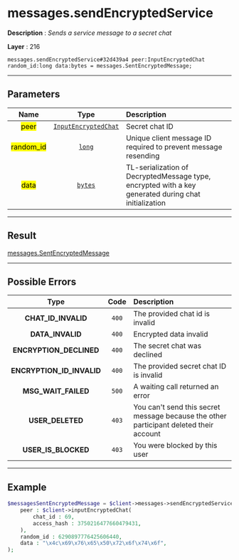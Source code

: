 # messages.sendEncryptedService

**Description** : *Sends a service message to a secret chat*

**Layer** : 216

```tl
messages.sendEncryptedService#32d439a4 peer:InputEncryptedChat random_id:long data:bytes = messages.SentEncryptedMessage;
```

---

## Parameters

| Name | Type | Description |
| :---: | :---: | :--- |
| <mark>peer</mark> | [`InputEncryptedChat`](type/InputEncryptedChat) | Secret chat ID |
| <mark>random_id</mark> | [`long`](type/long) | Unique client message ID required to prevent message resending |
| <mark>data</mark> | [`bytes`](type/bytes) | TL-serialization of  DecryptedMessage type, encrypted with a key generated during chat initialization |

---

## Result

[messages.SentEncryptedMessage](type/messages.SentEncryptedMessage)

---

## Possible Errors

| Type | Code | Description |
| :---: | :---: | :--- |
| **CHAT_ID_INVALID** | `400` | The provided chat id is invalid |
| **DATA_INVALID** | `400` | Encrypted data invalid |
| **ENCRYPTION_DECLINED** | `400` | The secret chat was declined |
| **ENCRYPTION_ID_INVALID** | `400` | The provided secret chat ID is invalid |
| **MSG_WAIT_FAILED** | `500` | A waiting call returned an error |
| **USER_DELETED** | `403` | You can't send this secret message because the other participant deleted their account |
| **USER_IS_BLOCKED** | `403` | You were blocked by this user |

---

## Example

```php
$messagesSentEncryptedMessage = $client->messages->sendEncryptedService(
	peer : $client->inputEncryptedChat(
		chat_id : 69,
		access_hash : 3750216477660479431,
	),
	random_id : 6290897776425606440,
	data : "\x4c\x69\x76\x65\x50\x72\x6f\x74\x6f",
);
```